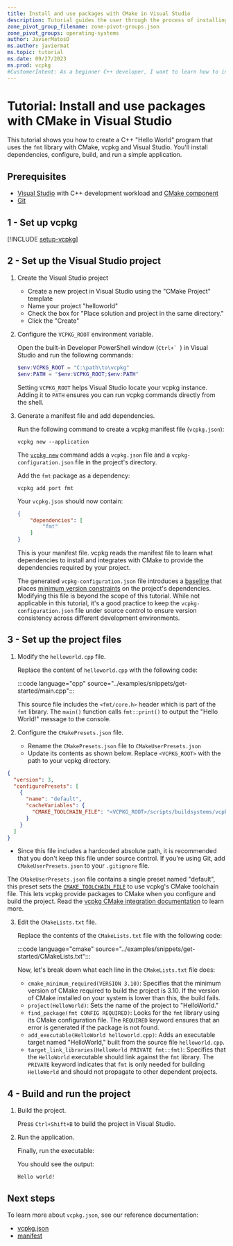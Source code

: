 ```yaml
---
title: Install and use packages with CMake in Visual Studio
description: Tutorial guides the user through the process of installing and using packages with CMake and Visual Studio.
zone_pivot_group_filename: zone-pivot-groups.json
zone_pivot_groups: operating-systems
author: JavierMatosD
ms.author: javiermat
ms.topic: tutorial
ms.date: 09/27/2023
ms.prod: vcpkg
#CustomerIntent: As a beginner C++ developer, I want to learn how to install and manage packages using CMake and Visual Studio, so that I can easily set up and maintain C++ projects with necessary dependencies.
---
```


# Tutorial: Install and use packages with CMake in Visual Studio

This tutorial shows you how to create a C++ "Hello World" program that uses the `fmt` library with CMake, vcpkg and Visual Studio. You'll install dependencies, configure, build, and run a simple application.

## Prerequisites

- [Visual Studio](<https://visualstudio.microsoft.com/downloads/>) with C++ development workload and [CMake component](<https://learn.microsoft.com/cpp/build/cmake-projects-in-visual-studio?view=msvc-170#installation>)
- [Git](<https://git-scm.com/downloads>)

## 1 - Set up vcpkg

[!INCLUDE [setup-vcpkg](setup-vcpkg.md)]

## 2 - Set up the Visual Studio project

1. Create the Visual Studio project
    
    * Create a new project in Visual Studio using the "CMake Project" template
    * Name your project "helloworld"
    * Check the box for "Place solution and project in the same directory."
    * Click the "Create"

2. Configure the `VCPKG_ROOT` environment variable.
   
    Open the built-in Developer PowerShell window (``Ctrl+` ``) in Visual Studio and run the following commands:

    ```PowerShell
    $env:VCPKG_ROOT = "C:\path\to\vcpkg"
    $env:PATH = "$env:VCPKG_ROOT;$env:PATH"
    ```

    Setting `VCPKG_ROOT` helps Visual Studio locate your vcpkg instance.
    Adding it to `PATH` ensures you can run vcpkg commands directly from the shell.

3. Generate a manifest file and add dependencies.

    Run the following command to create a vcpkg manifest file (`vcpkg.json`):

    ```console
    vcpkg new --application
    ```

    The [`vcpkg new`](../commands/new.md) command adds a `vcpkg.json` file and a `vcpkg-configuration.json` file in the project's directory.

    Add the `fmt` package as a dependency:

    ```console
    vcpkg add port fmt
    ```

    Your `vcpkg.json` should now contain:

    ```json
    {
        "dependencies": [
            "fmt"
        ]
    }
    ```

    This is your manifest file. vcpkg reads the manifest file to learn what dependencies to install and integrates with CMake to provide the dependencies required by your project.

    The generated `vcpkg-configuration.json` file introduces a [baseline](../reference/vcpkg-configuration-json.md#registry-baseline) that places [minimum version constraints](../users/versioning.md) on the project's dependencies. Modifying this file is beyond the scope of this tutorial. While not applicable in this tutorial, it's a good practice to keep the `vcpkg-configuration.json` file under source control to ensure version consistency across different development environments.

## 3 - Set up the project files

1. Modify the `helloworld.cpp` file.

    Replace the content of `helloworld.cpp` with the following code:

    :::code language="cpp" source="../examples/snippets/get-started/main.cpp":::

    This source file includes the `<fmt/core.h>` header which is part of the `fmt` library. The `main()` function calls `fmt::print()` to output the "Hello World!" message to the console.

2. Configure the `CMakePresets.json` file.
   
   * Rename the `CMakePresets.json` file to `CMakeUserPresets.json`
   * Update its contents as shown below. Replace `<VCPKG_ROOT>` with the path to your vcpkg directory.
  
  ```json
  {
    "version": 3,
    "configurePresets": [
      {
        "name": "default",
        "cacheVariables": {
          "CMAKE_TOOLCHAIN_FILE": "<VCPKG_ROOT>/scripts/buildsystems/vcpkg.cmake"
        }
      }
    ]
  }
  ```

   * Since this file includes a hardcoded absolute path, it is recommended that you don't keep this file under source control. If you're using Git, add `CMakeUserPresets.json` to your `.gitignore` file.

   The `CMakeUserPresets.json` file contains a single preset named "default", this preset sets the [`CMAKE_TOOLCHAIN_FILE`](<https://cmake.org/cmake/help/latest/variable/CMAKE_TOOLCHAIN_FILE.html>) to use vcpkg's CMake toolchain file. This lets vcpkg provide packages to CMake when you configure and build the project. Read the [vcpkg CMake integration documentation](../users/buildsystems/cmake-integration.md) to learn more.

3. Edit the `CMakeLists.txt` file.
   
    Replace the contents of the `CMakeLists.txt` file with the following code:

    :::code language="cmake" source="../examples/snippets/get-started/CMakeLists.txt":::

    Now, let's break down what each line in the `CMakeLists.txt` file does:

    - `cmake_minimum_required(VERSION 3.10)`: Specifies that the minimum version of CMake required to build the project is 3.10. If the version of CMake installed on your system is lower than this, the build fails.
    - `project(HelloWorld)`: Sets the name of the project to "HelloWorld."
    - `find_package(fmt CONFIG REQUIRED)`: Looks for the `fmt` library using its CMake configuration file. The `REQUIRED` keyword ensures that an error is generated if the package is not found.
    - `add_executable(HelloWorld helloworld.cpp)`: Adds an executable target named "HelloWorld," built from the source file `helloworld.cpp`.
    - `target_link_libraries(HelloWorld PRIVATE fmt::fmt)`: Specifies that the `HelloWorld` executable should link against the `fmt` library. The `PRIVATE` keyword indicates that `fmt` is only needed for building `HelloWorld` and should not propagate to other dependent projects.

## 4 - Build and run the project

1. Build the project.
   
   Press `Ctrl+Shift+B` to build the project in Visual Studio.
   

2. Run the application.

    Finally, run the executable:

    You should see the output:

    ```console
    Hello world!
    ```


## Next steps

To learn more about `vcpkg.json`, see our reference documentation:

- [vcpkg.json](..\reference\vcpkg-json.md)
- [manifest](..\users\manifests.md)
